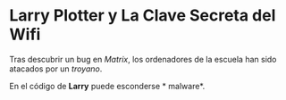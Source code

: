 # Larry Plotter y La Clave Secreta del Wifi

Tras descubrir un bug en *Matrix*, los ordenadores de la escuela han sido atacados por un *troyano*.

En el código de **Larry** puede esconderse * malware*.
